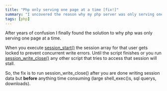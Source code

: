 ```yaml
---
title: "Php only serving one page at a time [fix!]"
summary: "I uncovered the reason why my php server was only serving one page at a time."
tags: [php]
---
```


After years of confusion I finally found the solution to why php was only serving one page at a time.

When you execute [session_start()](http://us2.php.net/manual/en/function.session-start.php) the session array for that user gets locked to prevent concurrent write errors. Until the script finishes or you run[ session_write_close()](http://us2.php.net/manual/en/function.session-write-close.php) any other script that tries to access that session will stall.

So, the fix is to run session_write_close() after you are done writing session data but **before** anything time consuming (large shell_exec()s, sql querys, downloads).
